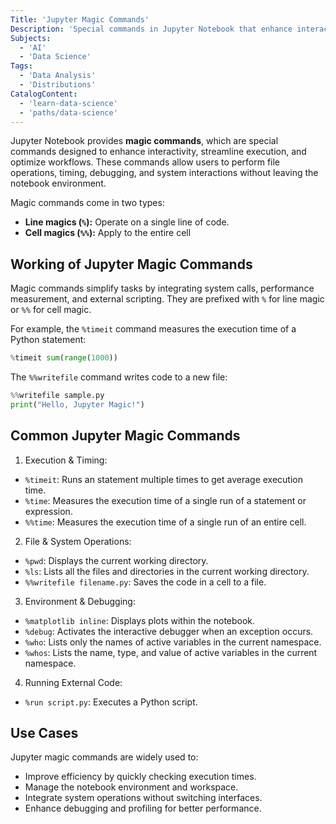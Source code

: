```yaml
---
Title: 'Jupyter Magic Commands'
Description: 'Special commands in Jupyter Notebook that enhance interactivity, manage the environment, and streamline workflow.'
Subjects:
  - 'AI'
  - 'Data Science'
Tags:
  - 'Data Analysis'
  - 'Distributions'
CatalogContent:
  - 'learn-data-science'
  - 'paths/data-science'
---
```


Jupyter Notebook provides **magic commands**, which are special commands designed to enhance interactivity, streamline execution, and optimize workflows. These commands allow users to perform file operations, timing, debugging, and system interactions without leaving the notebook environment.

Magic commands come in two types:

- **Line magics (`%`):** Operate on a single line of code.
- **Cell magics (`%%`):** Apply to the entire cell

## Working of Jupyter Magic Commands

Magic commands simplify tasks by integrating system calls, performance measurement, and external scripting. They are prefixed with `%` for line magic or `%%` for cell magic.

For example, the `%timeit` command measures the execution time of a Python statement:

```py
%timeit sum(range(1000))
```

The `%%writefile` command writes code to a new file:

```py
%%writefile sample.py
print("Hello, Jupyter Magic!")
```

## Common Jupyter Magic Commands

1. Execution & Timing:
  - `%timeit`: Runs an statement multiple times to get average execution time.
  - `%time`: Measures the execution time of a single run of a statement or expression.
  - `%%time`: Measures the execution time of a single run of an entire cell.
2. File & System Operations:
  - `%pwd`: Displays the current working directory.
  - `%ls`: Lists all the files and directories in the current working directory.
  - `%%writefile filename.py`: Saves the code in a cell to a file.
3. Environment & Debugging:
  - `%matplotlib inline`: Displays plots within the notebook.
  - `%debug`: Activates the interactive debugger when an exception occurs.
  - `%who`: Lists only the names of active variables in the current namespace.
  -  `%whos`: Lists the name, type, and value of active variables in the current namespace.
4. Running External Code:
  - `%run script.py`: Executes a Python script.

## Use Cases

Jupyter magic commands are widely used to:
- Improve efficiency by quickly checking execution times.
-  Manage the notebook environment and workspace.
-  Integrate system operations without switching interfaces.
-  Enhance debugging and profiling for better performance.
